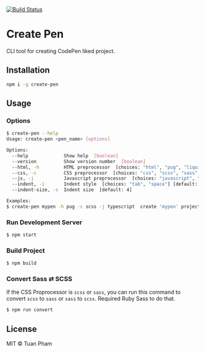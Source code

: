 [![Build Status](https://travis-ci.org/tuanpham-dev/create-pen.svg?branch=master)](https://travis-ci.org/tuanpham-dev/create-pen)
# Create Pen
CLI tool for creating CodePen liked project.

## Installation
```bash
npm i -g create-pen
```

## Usage
### Options
```bash
$ create-pen --help
Usage: create-pen <pen_name> [options]

Options:
  --help             Show help  [boolean]
  --version          Show version number  [boolean]
  --html, -h         HTML preprocessor  [choices: "html", "pug", "liquid"] [default: "html"]
  --css, -c          CSS preprocessor  [choices: "css", "scss", "sass", "postcss"] [default: "css"]
  --js, -j           Javascript preprocessor  [choices: "javascript", "coffee", "typescript"] [default: "javascript"]
  --indent, -i       Indent style  [choices: "tab", "space"] [default: "tab"]
  --indent-size, -s  Indent size  [default: 4]

Examples:
$ create-pen mypen -h pug -c scss -j typescript  create 'mypen' project with pug as html, scss as css and typescript as javascript

```

### Run Development Server
```bash
$ npm start
```

### Build Project
```bash
$ npm build
```

### Convert Sass ⇄ SCSS
If the CSS Proprocessor is `scss` or `sass`, you can run this command to convert `scss` to `sass` or `sass` to `scss`. Required Ruby Sass to do that.
```bash
$ npm run convert
``` 

## License
MIT © Tuan Pham
